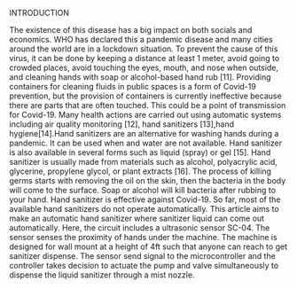 INTRODUCTION

The existence of this disease has a big impact on both socials and
economics. WHO has declared this a pandemic disease and many cities
around the world are in a lockdown situation. To prevent the cause
of this virus, it can be done by keeping a distance at least 1
meter, avoid going to crowded places, avoid touching the eyes,
mouth, and nose when outside, and cleaning hands with soap or
alcohol-based hand rub [11]. Providing containers for cleaning
fluids in public spaces is a form of Covid-19 prevention, but the
provision of containers is currently ineffective because there are
parts that are often touched. This could be a point of transmission
for Covid-19. Many health actions are carried out using automatic
systems including air quality monitoring [12], hand sanitizers
[13],hand hygiene[14].Hand sanitizers are an alternative for
washing hands during a pandemic. It can be used when and water are
not available. Hand sanitizer is also available in several forms
such as liquid (spray) or gel [15]. Hand sanitizer is usually made
from materials such as alcohol, polyacrylic acid, glycerine,
propylene glycol, or plant extracts [16]. The process of killing
germs starts with removing the oil on the skin, then the bacteria
in the body will come to the surface. Soap or alcohol will kill
bacteria after rubbing to your hand. Hand sanitizer is effective
against Covid-19.
So far, most of the available hand sanitizers do not operate
automatically. This article aims to make an automatic hand
sanitizer where sanitizer liquid can come out automatically. Here,
the circuit includes a ultrasonic sensor SC-04. The sensor senses
the proximity of hands under the machine. The machine is designed
for wall mount at a height of 4ft such that anyone can reach to get
sanitizer dispense. The sensor send signal to the microcontroller
and the controller takes decision to actuate the pump and valve
simultaneously to dispense the liquid sanitizer through a mist
nozzle.
